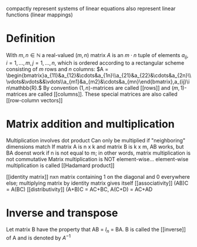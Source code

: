 compactly represent systems of linear equations
also represent linear functions (linear mappings)

# Definition
With $m, n \in \mathbb{N}$ a real-valued $(m,n)$ matrix $A$ is an $m\cdot n$ tuple of elements $a_{ij},i=1,...,m,j=1,...,n$, which is ordered according to a rectangular scheme consisting of $m$ rows and $n$ columns:
$A = \begin{bmatrix}a_{11}&a_{12}&\cdots&a_{1n}\\a_{21}&a_{22}&\cdots&a_{2n}\\\vdots&\vdots&&\vdots\\a_{m1}&a_{m2}&\cdots&a_{mn}\end{bmatrix},a_{ij}\in\mathbb{R}.$
By convention $(1,n)$-matrices are called [[rows]] and $(m,1)$-matrices are called [[columns]]. These special matrices are also called [[row-column vectors]]

# Matrix addition and multiplication
Multiplication involves dot product
Can only be multiplied if "neighboring" dimensions match
If matrix A is n x k and matrix B is k x m, AB works, but BA doenst work if n is not equal to m; in other words, matrix multiplication is not commutative
Matrix multiplication is NOT element-wise... element-wise multiplication is called [[Hadamard product]]

[[identity matrix]] nxn matrix containing 1 on the diagonal and 0 everywhere else; multiplying matrix by identity matrix gives itself
[[associativity]] (AB)C = A(BC)
[[distributivity]] (A+B)C = AC+BC, A(C+D) = AC+AD

# Inverse and transpose
Let matrix B have the property that AB = $I_n$ = BA. B is called the [[inverse]] of A and is denoted by $A^{-1}$